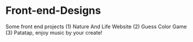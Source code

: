# Front-end-Designs
Some front end projects
(1) Nature And Life Website
(2) Guess Color Game
(3) Patatap, enjoy music by your create! 
